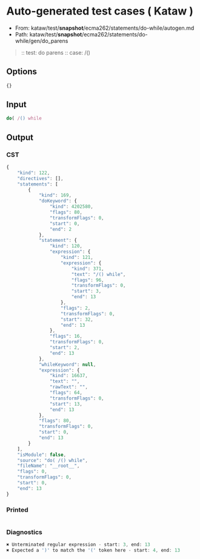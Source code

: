 # Auto-generated test cases ( Kataw )
- From: kataw/test/__snapshot__/ecma262/statements/do-while/autogen.md
- Path: kataw/test/__snapshot__/ecma262/statements/do-while/gen/do_parens
> :: test: do parens
> :: case: /()
## Options

`````js
{}
`````
## Input

`````js
do( /() while
`````
## Output

### CST

```javascript
{
    "kind": 122,
    "directives": [],
    "statements": [
        {
            "kind": 169,
            "doKeyword": {
                "kind": 4202580,
                "flags": 80,
                "transformFlags": 0,
                "start": 0,
                "end": 2
            },
            "statement": {
                "kind": 120,
                "expression": {
                    "kind": 121,
                    "expression": {
                        "kind": 371,
                        "text": "/() while",
                        "flags": 96,
                        "transformFlags": 0,
                        "start": 3,
                        "end": 13
                    },
                    "flags": 2,
                    "transformFlags": 0,
                    "start": 32,
                    "end": 13
                },
                "flags": 16,
                "transformFlags": 0,
                "start": 2,
                "end": 13
            },
            "whileKeyword": null,
            "expression": {
                "kind": 16637,
                "text": "",
                "rawText": "",
                "flags": 64,
                "transformFlags": 0,
                "start": 13,
                "end": 13
            },
            "flags": 80,
            "transformFlags": 0,
            "start": 0,
            "end": 13
        }
    ],
    "isModule": false,
    "source": "do( /() while",
    "fileName": "__root__",
    "flags": 0,
    "transformFlags": 0,
    "start": 0,
    "end": 13
}
```

### Printed

```javascript

```

### Diagnostics

```javascript
✖ Unterminated regular expression - start: 3, end: 13
✖ Expected a ')' to match the '(' token here - start: 4, end: 13

```

